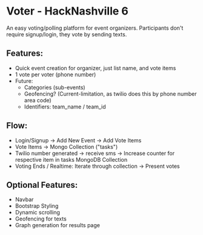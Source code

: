 Voter - HackNashville 6
=====

An easy voting/polling platform for event organizers.
Participants don't require signup/login, they vote by sending texts. 

Features:
---------
* Quick event creation for organizer, just list name, and vote items
*  1 vote per voter (phone number)
*  Future:
   * Categories (sub-events)
   * Geofencing? (Current-limitation, as twilio does this by phone number area code)
   * Identifiers: team_name / team_id

Flow:
-----
* Login/Signup -> Add New Event -> Add Vote Items
* Vote Items -> Mongo Collection ("tasks")
* Twilio number generated -> receive sms -> Increase counter for respective item in tasks MongoDB Collection
* Voting Ends / Realtime: Iterate through collection -> Present votes 

Optional Features:
------------------
* Navbar
* Bootstrap Styling
* Dynamic scrolling
* Geofencing for texts
* Graph generation for results page
